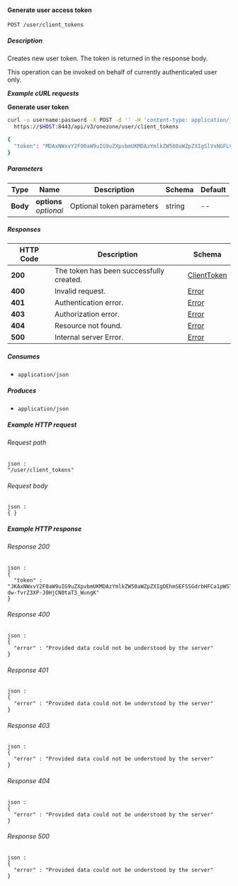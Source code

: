 
<a name="create_client_token"></a>
#### Generate user access token
```
POST /user/client_tokens
```


##### Description
Creates new user token. The token is returned in the response body.

This operation can be invoked on behalf of currently authenticated user only.

***Example cURL requests***

**Generate user token**
```bash
curl -u username:password -X POST -d '' -H 'content-type: application/json' \
  https://$HOST:8443/api/v3/onezone/user/client_tokens

{
  "token": "MDAxNWxvY2F00aW9uIG9uZXpvbmUKMDAzYmlkZW500aWZpZXIgSlVxNGFLVkJSTXVFN3FLbHNQVHlNX00lLeHpYZXNWdVFSMGNfMldpOXFZNAowMDFhY2lkIHRpbWUgPCAxNTIyMzU4MzMzCjAwMmZzaWduYXR1cmUgv02ByyOA9802H02rPMB7Y9mIhDVAjYDmjAUjtrMs13znukK"
}
```


##### Parameters

|Type|Name|Description|Schema|Default|
|---|---|---|---|---|
|**Body**|**options**  <br>*optional*|Optional token parameters|string|--|


##### Responses

|HTTP Code|Description|Schema|
|---|---|---|
|**200**|The token has been successfully created.|[ClientToken](../definitions/ClientToken.md#clienttoken)|
|**400**|Invalid request.|[Error](../definitions/Error.md#error)|
|**401**|Authentication error.|[Error](../definitions/Error.md#error)|
|**403**|Authorization error.|[Error](../definitions/Error.md#error)|
|**404**|Resource not found.|[Error](../definitions/Error.md#error)|
|**500**|Internal server Error.|[Error](../definitions/Error.md#error)|


##### Consumes

* `application/json`


##### Produces

* `application/json`


##### Example HTTP request

###### Request path
```
json :
"/user/client_tokens"
```


###### Request body
```
json :
{ }
```


##### Example HTTP response

###### Response 200
```
json :
{
  "token" : "JKAxNWxvY2F0aW9uIG9uZXpvbmUKMDAzYmlkZW50aWZpZXIgOEhmSEFSSGdrbHFCa1pWSTRsNk1CVHZTU3Z0OThwcHA2OTQ4czhRN1NPawowMDFhY2lkIHRpbWUgPCAxNDk2MTQwMTQ0CjAwMmZzaWduYXR1cmUg88OIBmav38YI0Z2-dw-fvrZ3XP-J0HjCN0taT3_WungK"
}
```


###### Response 400
```
json :
{
  "error" : "Provided data could not be understood by the server"
}
```


###### Response 401
```
json :
{
  "error" : "Provided data could not be understood by the server"
}
```


###### Response 403
```
json :
{
  "error" : "Provided data could not be understood by the server"
}
```


###### Response 404
```
json :
{
  "error" : "Provided data could not be understood by the server"
}
```


###### Response 500
```
json :
{
  "error" : "Provided data could not be understood by the server"
}
```



